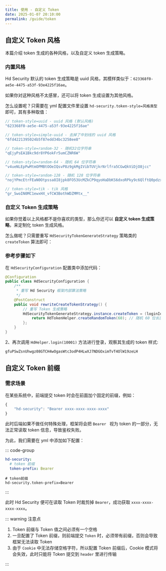 ```yaml
---
title: 使用 - 自定义 Token
date: 2025-01-07 20:10:00
permalink: /guide/token
---
```


## 自定义 Token 风格

本篇介绍 token 生成的各种风格，以及自定义 token 生成策略。

### 内置风格

Hd Security 默认的 token 生成策略是 uuid 风格，其模样类似于：`623368f0-ae5e-4475-a53f-93e4225f16ae`。

如果你对这种风格不太感冒，还可以将 token 生成设置为其他风格。

怎么设置呢？只需要在 yml 配置文件里设置 `hd-security.token-style=风格类型` 即可，其有多种取值：

```java
// token-style=uuid - uuid 风格 (默认风格)
"623368f0-ae5e-4475-a53f-93e4225f16ae"

// token-style=simple-uuid - 去掉了中划线的 uuid 风格
"6fd4221395024b5f87edd34bc3258ee8"

// token-style=random-32 - 随机32位字符串
"qEjyPsEA1Bkc9dr8YP6okFr5umCZNR6W"

// token-style=random-64 - 随机 64 位字符串
"v4ueNLEpPwMtmOPMBtOOeIQsvP8z9gkMgIVibTUVjkrNrlfra5CGwQkViDjO8jcc"

// token-style=random-128 - 随机 128 位字符串
"nojYPmcEtrFEaN0Otpssa8I8jpk8FO53UcMZkCP9qyoHaDbKS6dxoRPky9c6QlftQ0pdzxRGXsKZmUSrPeZBOD6kJFfmfgiRyUmYWcj4WU4SSP2ilakWN1HYnIuX0Olj"

// token-style=tik - tik 风格
"gr_SwoIN0MC1ewxHX_vfCW3BothWDZMMtx__"
```

### 自定义 Token 生成策略

如果你觉着以上风格都不是你喜欢的类型，那么你还可以 **自定义 token 生成策略**，来定制化 token 生成风格。

怎么做呢？只需要重写 `HdSecurityTokenGenerateStrategy` 策略类的 `createToken` 算法即可：

### 参考步骤如下

在 `HdSecurityConfiguration` 配置类中添加代码：

```java
@Configuration
public class HdSecurityConfiguration {
    /**
     * 重写 Hd Security 框架内部算法策略
     */
    @PostConstruct
    public void rewriteCreateTokenStrategy() {
        // 重写 Token 生成策略
        HdSecurityTokenGenerateStrategy.instance.createToken = (loginId, accountType) -> {
            return HdTokenHelper.createRandomToken(60); // 随机 60 位长度字符串
        };
    }
}
```

2、再次调用 `HdHelper.login(10001)` 方法进行登录，观察其生成的 token 样式:

```java
gfuPSwZsnUhwgz08GTCH4wOgasWtc3odP4HLwXJ7NDGOximTvT4OlW19zeLH
```

## 自定义 Token 前缀

### 需求场景

在某些系统中，前端提交 token 时会在前面加个固定的前缀，例如：

```js
{
    "hd-security": "Bearer xxxx-xxxx-xxxx-xxxx"
}
```

此时后端如果不做任何特殊处理，框架将会把 `Bearer ` 视为 token 的一部分，无法正常读取 token 信息，导致鉴权失败。

为此，我们需要在 yml 中添加如下配置：

::: code-group

```yaml [yaml 风格]
hd-security:
  # token 前缀
  token-prefix: Bearer
```

```properties [properties 风格]
# token前缀
hd-security.token-prefix=Bearer
```

:::

此时 Hd Security 便可在读取 Token 时裁剪掉 `Bearer`，成功获取 `xxxx-xxxx-xxxx-xxxx`。

::: warning 注意点

1. Token 前缀与 Token 值之间必须有一个空格
2. 一旦配置了 Token 前缀，则前端提交 `Token` 时，必须带有前缀，否则会导致框架无法读取 Token
3. 由于 `Cookie` 中无法存储空格字符，所以配置 Token 前缀后，Cookie 模式将会失效，此时只能将 Token 提交到 `header` 里进行传输

:::
